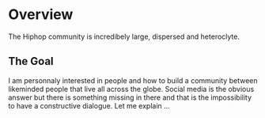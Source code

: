 # Overview

The Hiphop community is incredibely large, dispersed and heteroclyte.

## The Goal

I am personnaly interested in people and how to build a community between likeminded people that live all across the globe. Social media is the obvious answer but there is something missing in there and that is the impossibility to have a constructive dialogue. Let me explain ... 